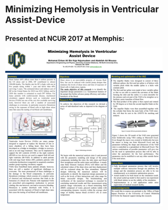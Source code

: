 # Minimizing Hemolysis in Ventricular Assist-Device

## Presented at NCUR 2017 at Memphis:

![Poster Presentation](MinimizingHemolysis.png)

